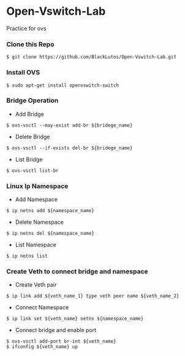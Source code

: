 # Open-Vswitch-Lab
Practice for ovs

### Clone this Repo
```
$ git clone https://github.com/BlackLutos/Open-Vswitch-Lab.git
```

### Install OVS
```
$ sudo apt-get install openvswitch-switch
```

### Bridge Operation

* Add Bridge
```
$ ovs-vsctl --may-exist add-br ${bridege_name}
```
* Delete Bridge
```
$ ovs-vsctl --if-exists del-br ${bridege_name}
```
* List Bridge
```
$ ovs-vsctl list-br
```

### Linux Ip Namespace

* Add Namespace
```
$ ip netns add ${namespace_name}
```
* Delete Namespace
```
$ ip netns del ${namespace_name}
```
* List Namespace
```
$ ip netns list
```
### Create Veth to connect bridge and namespace

* Create Veth pair
```
$ ip link add ${veth_name_1} type veth peer name ${veth_name_2}
```
* Connect Namespace
```
$ ip link set ${veth_name} netns ${namespace_name}
```
* Connect bridge and enable port
```
$ ovs-vsctl add-port br-int ${veth_name}
$ ifconfig ${veth_name} up
```
